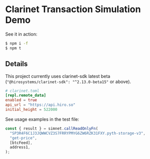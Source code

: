 # Clarinet Transaction Simulation Demo

See it in action:

```sh
$ npm i -f
$ npm t
```

## Details

This project currently uses clarinet-sdk latest beta
(`"@hirosystems/clarinet-sdk": "^2.13.0-beta15"` or above).


```toml
# clarinet.toml
[repl.remote_data]
enabled = true
api_url = "https://api.hiro.so"
initial_height = 522000
```

See usage examples in the test file:

```ts
const { result } = simnet.callReadOnlyFn(
  "SP3R4F6C1J3JQWWCVZ3S7FRRYPMYG6ZW6RZK31FXY.pyth-storage-v3",
  "get-price",
  [btcFeed],
  address1,
);
```
